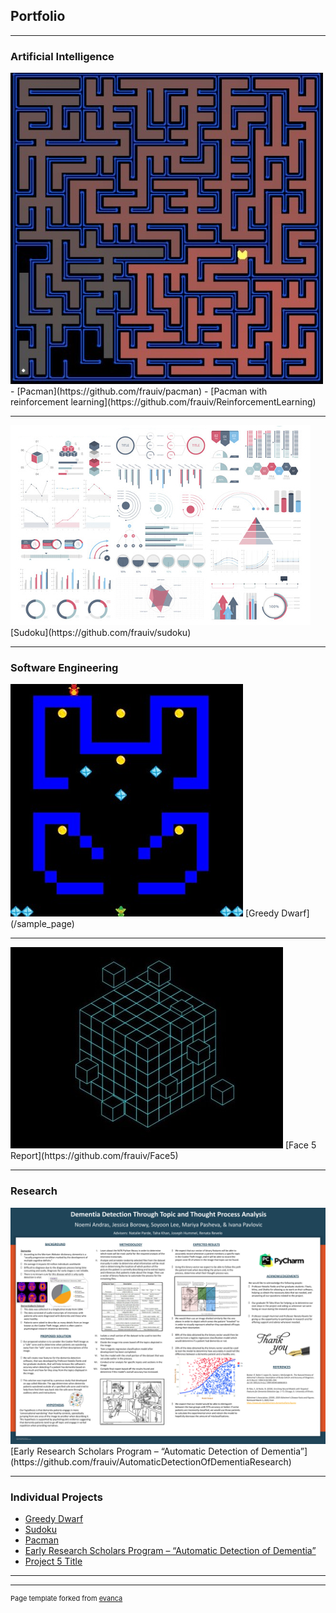 ## Portfolio

---

### Artificial Intelligence 

<img src="images/pacman.jpg?raw=true"/>
- [Pacman](https://github.com/frauiv/pacman)
- [Pacman with reinforcement learning](https://github.com/frauiv/ReinforcementLearning)

---
<img src="images/dummy_thumbnail.jpg?raw=true"/>
[Sudoku](https://github.com/frauiv/sudoku)

---

### Software Engineering

<img src="images/greedydwarf.jpg?raw=true"/>
[Greedy Dwarf](/sample_page)

---

<img src="images/face5.jpg?raw=true"/>
[Face 5 Report](https://github.com/frauiv/Face5)

---

### Research

<img src="images/poster.png?raw=true"/>
[Early Research Scholars Program – “Automatic Detection of Dementia”](https://github.com/frauiv/AutomaticDetectionOfDementiaResearch)

---

### Individual Projects

- [Greedy Dwarf](http://example.com/)
- [Sudoku](http://example.com/)
- [Pacman](https://github.com/frauiv/pacman)
- [Early Research Scholars Program – “Automatic Detection of Dementia”](http://example.com/)
- [Project 5 Title](http://example.com/)

---




---
<p style="font-size:11px">Page template forked from <a href="https://github.com/evanca/quick-portfolio">evanca</a></p>
<!-- Remove above link if you don't want to attibute -->
